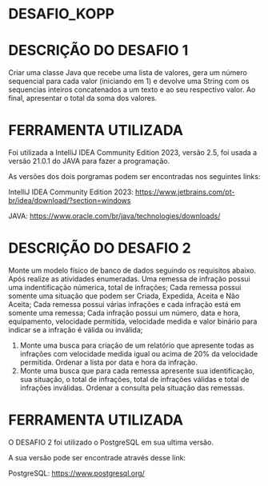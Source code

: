 # DESAFIO_KOPP

DESCRIÇÃO DO DESAFIO 1
======================
Criar uma classe Java que recebe uma lista de valores, gera um número sequencial para cada valor
(iniciando em 1) e devolve uma String com os sequencias inteiros concatenados a um texto e ao seu
respectivo valor. Ao final, apresentar o total da soma dos valores.


FERRAMENTA UTILIZADA
======================
Foi utilizada a IntelliJ IDEA Community Edition 2023, versão 2.5, foi usada a versão 21.0.1 do JAVA para fazer a programação.

As versões dos dois porgramas podem ser encontradas nos seguintes links:

IntelliJ IDEA Community Edition 2023: https://www.jetbrains.com/pt-br/idea/download/?section=windows

JAVA: https://www.oracle.com/br/java/technologies/downloads/

DESCRIÇÃO DO DESAFIO 2
======================
Monte um modelo físico de banco de dados seguindo os requisitos abaixo. Após realize as atividades
enumeradas.
Uma remessa de infração possui uma indentificação númerica, total de infrações;
Cada remessa possui somente uma situação que podem ser Criada, Expedida, Aceita e Não
Aceita;
Cada remessa possui várias infrações e cada infração está em somente uma remessa;
Cada infração possui um número, data e hora, equipamento, velocidade permitida, velocidade
medida e valor binário para indicar se a infração é válida ou inválida;
1. Monte uma busca para criação de um relatório que apresente todas as infrações com velocidade
medida igual ou acima de 20% da velocidade permitida. Ordenar a lista por data e hora da infração.
2. Monte uma busca que para cada remessa apresente sua identificação, sua situação, o total de
infrações, total de infrações válidas e total de infrações inválidas. Ordenar a consulta pela situação das
remessas.

FERRAMENTA UTILIZADA
======================
O DESAFIO 2 foi utilizado o PostgreSQL em sua ultima versão.

A sua versão pode ser encontrade através desse link:

PostgreSQL: https://www.postgresql.org/
